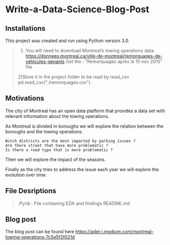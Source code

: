 # Write-a-Data-Science-Blog-Post


## Installations

This project was created and run using Python version 3.0.

>1) You will need to download Montreal’s towing operations data.
https://donnees.montreal.ca/ville-de-montreal/remorquages-de-vehicules-genants
>Get the : "Remorquages après le 15 nov 2015"  file
 
>2)Store it in the project folder to be read by read_csv
  pd.read_csv("./remorquages.csv")


## Motivations
The city of Montreal has an open data platform that provides a data set with relevant information about the towing operations.

As Montreal is divided in boroughs we will explore the relation between the boroughs and the towing operations.

    Witch districts are the most impacted by parking issues ?
    Are there street that have more problematic ?
    Is there a road type that is more problematic ?

Then we will explore the impact of the seasons.

Finally as the city tries to address the issue each year we will explore the evolution over time.




## File Desriptions

>.Pynb : File contianing EDA and findings
>README.md

## Blog post
The blog post can be found here
https://adel-i.medium.com/montreal-towing-operations-7c5e5f2f021d
